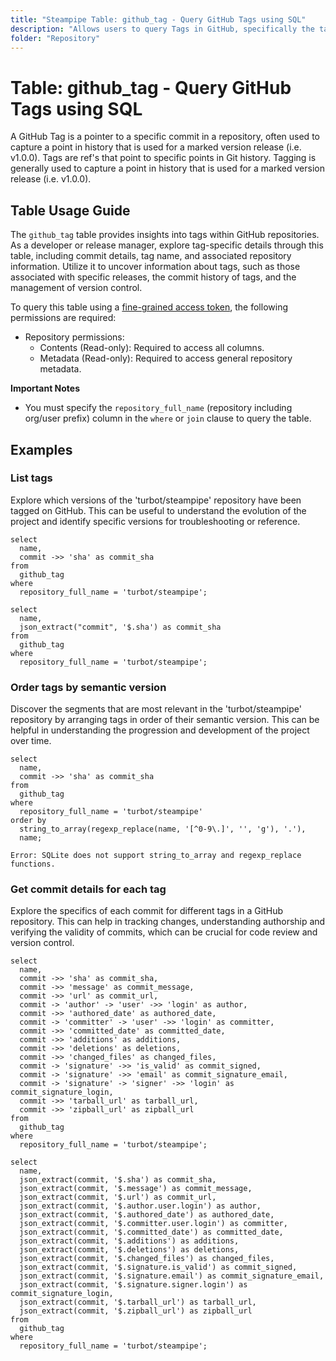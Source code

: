 ```yaml
---
title: "Steampipe Table: github_tag - Query GitHub Tags using SQL"
description: "Allows users to query Tags in GitHub, specifically the tag name, ID, commit details, and associated repository information, providing insights into version control and release management."
folder: "Repository"
---
```


# Table: github_tag - Query GitHub Tags using SQL

A GitHub Tag is a pointer to a specific commit in a repository, often used to capture a point in history that is used for a marked version release (i.e. v1.0.0). Tags are ref's that point to specific points in Git history. Tagging is generally used to capture a point in history that is used for a marked version release (i.e. v1.0.0).

## Table Usage Guide

The `github_tag` table provides insights into tags within GitHub repositories. As a developer or release manager, explore tag-specific details through this table, including commit details, tag name, and associated repository information. Utilize it to uncover information about tags, such as those associated with specific releases, the commit history of tags, and the management of version control.

To query this table using a [fine-grained access token](https://docs.github.com/en/authentication/keeping-your-account-and-data-secure/managing-your-personal-access-tokens#creating-a-fine-grained-personal-access-token), the following permissions are required:
  - Repository permissions:
    - Contents (Read-only): Required to access all columns.
    - Metadata (Read-only): Required to access general repository metadata.

**Important Notes**
- You must specify the `repository_full_name` (repository including org/user prefix) column in the `where` or `join` clause to query the table.

## Examples

### List tags
Explore which versions of the 'turbot/steampipe' repository have been tagged on GitHub. This can be useful to understand the evolution of the project and identify specific versions for troubleshooting or reference.

```sql+postgres
select
  name,
  commit ->> 'sha' as commit_sha
from
  github_tag
where
  repository_full_name = 'turbot/steampipe';
```

```sql+sqlite
select
  name,
  json_extract("commit", '$.sha') as commit_sha
from
  github_tag
where
  repository_full_name = 'turbot/steampipe';
```

### Order tags by semantic version
Discover the segments that are most relevant in the 'turbot/steampipe' repository by arranging tags in order of their semantic version. This can be helpful in understanding the progression and development of the project over time.

```sql+postgres
select
  name,
  commit ->> 'sha' as commit_sha
from
  github_tag
where
  repository_full_name = 'turbot/steampipe'
order by
  string_to_array(regexp_replace(name, '[^0-9\.]', '', 'g'), '.'),
  name;
```

```sql+sqlite
Error: SQLite does not support string_to_array and regexp_replace functions.
```

### Get commit details for each tag
Explore the specifics of each commit for different tags in a GitHub repository. This can help in tracking changes, understanding authorship and verifying the validity of commits, which can be crucial for code review and version control.

```sql+postgres
select
  name,
  commit ->> 'sha' as commit_sha,
  commit ->> 'message' as commit_message,
  commit ->> 'url' as commit_url,
  commit -> 'author' -> 'user' ->> 'login' as author,
  commit ->> 'authored_date' as authored_date,
  commit -> 'committer' -> 'user' ->> 'login' as committer,
  commit ->> 'committed_date' as committed_date,
  commit ->> 'additions' as additions,
  commit ->> 'deletions' as deletions,
  commit ->> 'changed_files' as changed_files,
  commit -> 'signature' ->> 'is_valid' as commit_signed,
  commit -> 'signature' ->> 'email' as commit_signature_email,
  commit -> 'signature' -> 'signer' ->> 'login' as commit_signature_login,
  commit ->> 'tarball_url' as tarball_url,
  commit ->> 'zipball_url' as zipball_url
from
  github_tag
where
  repository_full_name = 'turbot/steampipe';
```

```sql+sqlite
select
  name,
  json_extract(commit, '$.sha') as commit_sha,
  json_extract(commit, '$.message') as commit_message,
  json_extract(commit, '$.url') as commit_url,
  json_extract(commit, '$.author.user.login') as author,
  json_extract(commit, '$.authored_date') as authored_date,
  json_extract(commit, '$.committer.user.login') as committer,
  json_extract(commit, '$.committed_date') as committed_date,
  json_extract(commit, '$.additions') as additions,
  json_extract(commit, '$.deletions') as deletions,
  json_extract(commit, '$.changed_files') as changed_files,
  json_extract(commit, '$.signature.is_valid') as commit_signed,
  json_extract(commit, '$.signature.email') as commit_signature_email,
  json_extract(commit, '$.signature.signer.login') as commit_signature_login,
  json_extract(commit, '$.tarball_url') as tarball_url,
  json_extract(commit, '$.zipball_url') as zipball_url
from
  github_tag
where
  repository_full_name = 'turbot/steampipe';
```
